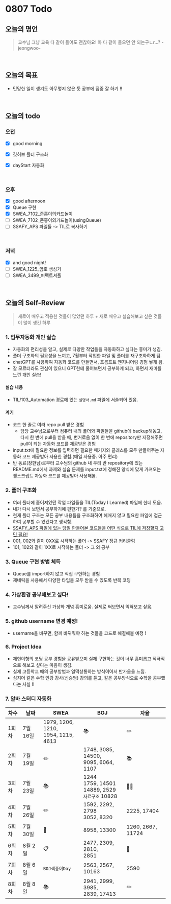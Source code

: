 
# 0807 Todo

## 오늘의 명언
> 교수님 그냥 교육 다 같이 들어도 괜찮아요! 아 다 같이 들으면 안 되는구ㄴr...? -jeongwoo-

<br>

## 오늘의 목표
* 민망한 일이 생겨도 아무렇지 않은 듯 공부에 집중 잘 하기 !!

<br>

## 오늘의 todo

### 오전
- [X] good morning
- [X] 깃허브 폴더 구조화
- [X] dayStart 자동화


<br>

### 오후
- [X] good afternoon
- [X] Queue 구현
- [X] SWEA_7102_준홍이의카드놀이
- [ ] SWEA_7102_준홍이의카드놀이(usingQueue)
- [ ] SSAFY_APS 파일들 -> TIL로 복사하기 

<br>

### 저녁
- [X] and good night!
- [ ] SWEA_1225_암호 생성기
- [ ] SWEA_3499_퍼펙트셔플

<br>


## 오늘의 Self-Review
> 새로이 배우고 적용한 것들이 많았던 하루 + 새로 배우고 실습해보고 싶은 것들이 많이 생긴 하루
### 1. 업무자동화 개인 실습
- 자동화의 편리성을 알고, 실제로 다양한 작업들을 자동화하고 싶다는 흥미가 생김.
- 폴더 구조화의 필요성을 느끼고, 7월부터 작업한 파일 및 폴더를 재구조화하게 됨.
- chatGPT를 사용하여 자동화 코드를 만들면서, 프롬프트 엔지니어링 경험 쌓게 됨.
- 잘 모르더라도 관심이 있으니 GPT한테 물어보면서 공부하게 되고, 하면서 재미를 느낀 개인 실습! 

#### 실습 내용
- TIL/103_Automation 경로에 있는 `설명서.md` 파일에 서술되어 있음.
  
#### 계기
* 코드 한 줄로 여러 repo pull 받은 경험
  * 담당 교수님으로부터 컴퓨터 내의 폴더와 파일들을 github에 backup해놓고, 다시 한 번에 pull을 받을 때, 번거로움 없이 한 번에 repository만 지정해주면 pull이 되는 자동화 코드를 제공받은 경험
* input.txt에 필요한 정보를 입력하면 필요한 패키지와 클래스를 모두 만들어주는 자동화 코드 제공받아 사용한 경험.(매일 사용중. 아주 편리)
* 반 동료(장한님)로부터 교수님의 github 내 우리 반 repository에 있는 README.md에서 과제와 실습 문제를 input.txt에 정해진 양식에 맞게 가져오는 쉘스크립트 자동화 코드를 제공받아 사용해봄.

### 2. 폴더 구조화
* 여러 폴더에 흩어져있던 작업 파일들을 TIL(Today I Learned) 파일에 한데 모음.
* 내가 다시 보면서 공부하기에 편한가? 를 기준으로.
* 현재 폴더 구조는 모든 공부 내용들을 구조화하여 헤매지 않고 필요한 파일에 접근하여 공부할 수 있겠다고 생각함.
* <ins> SSAFY_APS 파일에 있는 당일 만들어본 코드들을 어떤 식으로 TIL에 저장할지 고민 필요!</ins>
* 001, 002와 같이 0XX로 시작하는 폴더 -> SSAFY 정규 커리큘럼
* 101, 102와 같이 1XX로 시작하는 폴더 -> 그 외 공부

### 3. Queue 구현 방법 체득
* Queue를 import하지 않고 직접 구현하는 경험
* 제네릭을 사용해서 다양한 타입을 모두 받을 수 있도록 반복 코딩

### 4. 가상환경 공부해보고 싶다!
* 교수님께서 알려주신 가상화 개념 흥미로움. 실제로 써보면서 익혀보고 싶음.

### 5. github username 변경 예정!
* username을 바꾸면, 함께 바꿔줘야 하는 것들을 코드로 해결해볼 예정 !

### 6. Project Idea
* 재현이형의 코딩 공부 경험을 공유받으며 실제 구현하는 것이 너무 흥미롭고 적극적으로 해보고 싶다는 마음이 생김. 
* 실제 고등학교 때의 공부방법과 일맥상통하는 방식이어서 반가움을 느낌.
* 심지어 같은 수학 인강 강사(신승범) 강의를 듣고, 같은 공부방식으로 수학을 공부했다는 사실 !!

### 7. 알바 스터디 자동화


|차수|날짜|SWEA|BOJ|자율|
|------|------|------|------|------|
|1회차|7월 16일|1979, 1206, 1210,<br/> 1954, 1215, 4613|📚|✏️|
|2회차|7월 19일|✏️|1748, 3085, 14500,<br/> 9095, 6064, 1107|📚|
|3회차|7월 23일|📚|1244<br/> 1759, 14501<br/> 14889,	2529 <br>`자료구조` 10828|🧚🏻|
|4회차|7월 26일|✏️|1592, 2292, 2798<br/> 3052, 8320 |2225, 17404|
|5회차|7월 30일|📁|8958, 13300 |1260, 2667, 11724|
|6회차|8월 2일|📋|2477, 2309, 2810, <br/> 2851 |📁|
|7회차|8월 6일|`BOJ색종이Day`|2563, 2567, 10163|2590|
|8회차|8월 8일|📚|2941, 2999, 3985, <br/> 2839, 17413|✏️|